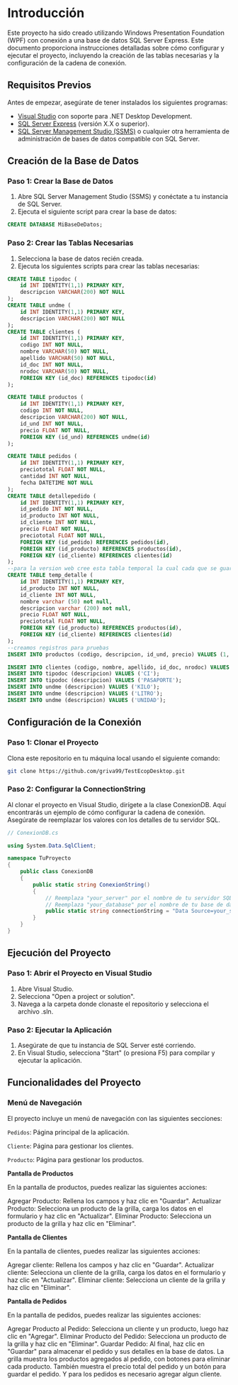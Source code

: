 # Introducción

Este proyecto ha sido creado utilizando Windows Presentation Foundation (WPF) con conexión a una base de datos SQL Server Express. Este documento proporciona instrucciones detalladas sobre cómo configurar y ejecutar el proyecto, incluyendo la creación de las tablas necesarias y la configuración de la cadena de conexión.

## Requisitos Previos

Antes de empezar, asegúrate de tener instalados los siguientes programas:

- [Visual Studio](https://visualstudio.microsoft.com/) con soporte para .NET Desktop Development.
- [SQL Server Express](https://www.microsoft.com/en-us/sql-server/sql-server-downloads) (versión X.X o superior).
- [SQL Server Management Studio (SSMS)](https://docs.microsoft.com/en-us/sql/ssms/download-sql-server-management-studio-ssms) o cualquier otra herramienta de administración de bases de datos compatible con SQL Server.

## Creación de la Base de Datos

### Paso 1: Crear la Base de Datos

1. Abre SQL Server Management Studio (SSMS) y conéctate a tu instancia de SQL Server.
2. Ejecuta el siguiente script para crear la base de datos:
```sql
CREATE DATABASE MiBaseDeDatos;  
```
### Paso 2: Crear las Tablas Necesarias

1. Selecciona la base de datos recién creada.
2. Ejecuta los siguientes scripts para crear las tablas necesarias:
```sql
CREATE TABLE tipodoc (
    id INT IDENTITY(1,1) PRIMARY KEY,
    descripcion VARCHAR(200) NOT NULL
);
CREATE TABLE undme (
    id INT IDENTITY(1,1) PRIMARY KEY,
    descripcion VARCHAR(200) NOT NULL
);
CREATE TABLE clientes (
    id INT IDENTITY(1,1) PRIMARY KEY,
    codigo INT NOT NULL,
    nombre VARCHAR(50) NOT NULL,
    apellido VARCHAR(50) NOT NULL,
    id_doc INT NOT NULL,
    nrodoc VARCHAR(50) NOT NULL,
    FOREIGN KEY (id_doc) REFERENCES tipodoc(id)
);

CREATE TABLE productos (
    id INT IDENTITY(1,1) PRIMARY KEY,
    codigo INT NOT NULL,
    descripcion VARCHAR(200) NOT NULL,
    id_und INT NOT NULL,
    precio FLOAT NOT NULL,
    FOREIGN KEY (id_und) REFERENCES undme(id)
);

CREATE TABLE pedidos (
    id INT IDENTITY(1,1) PRIMARY KEY,
    preciototal FLOAT NOT NULL,
    cantidad INT NOT NULL,
	fecha DATETIME NOT NULL
);
CREATE TABLE detallepedido (
    id INT IDENTITY(1,1) PRIMARY KEY,
    id_pedido INT NOT NULL,
    id_producto INT NOT NULL,
    id_cliente INT NOT NULL,
    precio FLOAT NOT NULL,
    preciototal FLOAT NOT NULL,
    FOREIGN KEY (id_pedido) REFERENCES pedidos(id),
    FOREIGN KEY (id_producto) REFERENCES productos(id),
    FOREIGN KEY (id_cliente) REFERENCES clientes(id)
);
--para la version web cree esta tabla temporal la cual cada que se guarda un registro esta tabla se vacia
CREATE TABLE temp_detalle (
    id INT IDENTITY(1,1) PRIMARY KEY,
    id_producto INT NOT NULL,
    id_cliente INT NOT NULL,
	nombre varchar (50) not null,
	descripcion varchar (200) not null,
    precio FLOAT NOT NULL,
    preciototal FLOAT NOT NULL,
    FOREIGN KEY (id_producto) REFERENCES productos(id),
    FOREIGN KEY (id_cliente) REFERENCES clientes(id)
);
--creamos registros para pruebas
INSERT INTO productos (codigo, descripcion, id_und, precio) VALUES (1, 'coca 500ml', 1, 5000);

INSERT INTO clientes (codigo, nombre, apellido, id_doc, nrodoc) VALUES (1, 'Juan', 'Perez', 1, '12345678');
INSERT INTO tipodoc (descripcion) VALUES ('CI');
INSERT INTO tipodoc (descripcion) VALUES ('PASAPORTE');
INSERT INTO undme (descripcion) VALUES ('KILO');
INSERT INTO undme (descripcion) VALUES ('LITRO');
INSERT INTO undme (descripcion) VALUES ('UNIDAD');
```
## Configuración de la Conexión
### Paso 1: Clonar el Proyecto
Clona este repositorio en tu máquina local usando el siguiente comando:
```bash
git clone https://github.com/griva99/TestEcopDesktop.git
```
### Paso 2: Configurar la ConnectionString
Al clonar el proyecto en Visual Studio, dirígete a la clase ConexionDB. Aquí encontrarás un ejemplo de cómo configurar la cadena de conexión. Asegúrate de reemplazar los valores con los detalles de tu servidor SQL.
```csharp
// ConexionDB.cs

using System.Data.SqlClient;

namespace TuProyecto
{
    public class ConexionDB
    {
        public static string ConexionString()
        {
            // Reemplaza "your_server" por el nombre de tu servidor SQL Server
            // Reemplaza "your_database" por el nombre de tu base de datos
            public static string connectionString = "Data Source=your_server;Initial Catalog=your_database;Integrated Security=True";
        }
    }
}
```
## Ejecución del Proyecto
### Paso 1: Abrir el Proyecto en Visual Studio
1. Abre Visual Studio.
2. Selecciona "Open a project or solution".
3. Navega a la carpeta donde clonaste el repositorio y selecciona el archivo .sln.
### Paso 2: Ejecutar la Aplicación
1. Asegúrate de que tu instancia de SQL Server esté corriendo.
2. En Visual Studio, selecciona "Start" (o presiona F5) para compilar y ejecutar la aplicación.
## Funcionalidades del Proyecto
### Menú de Navegación
El proyecto incluye un menú de navegación con las siguientes secciones:

`Pedidos`: Página principal de la aplicación.

`Cliente`: Página para gestionar los clientes.

`Producto`: Página para gestionar los productos.

**Pantalla de Productos**

En la pantalla de productos, puedes realizar las siguientes acciones:

Agregar Producto: Rellena los campos y haz clic en "Guardar".
Actualizar Producto: Selecciona un producto de la grilla, carga los datos en el formulario y haz clic en "Actualizar".
Eliminar Producto: Selecciona un producto de la grilla y haz clic en "Eliminar".

**Pantalla de Clientes**

En la pantalla de clientes, puedes realizar las siguientes acciones:

Agregar cliente: Rellena los campos y haz clic en "Guardar".
Actualizar cliente: Selecciona un cliente de la grilla, carga los datos en el formulario y haz clic en "Actualizar".
Eliminar cliente: Selecciona un cliente de la grilla y haz clic en "Eliminar".

**Pantalla de Pedidos**

En la pantalla de pedidos, puedes realizar las siguientes acciones:

Agregar Producto al Pedido: Selecciona un cliente y un producto, luego haz clic en "Agregar".
Eliminar Producto del Pedido: Selecciona un producto de la grilla y haz clic en "Eliminar".
Guardar Pedido: Al final, haz clic en "Guardar" para almacenar el pedido y sus detalles en la base de datos.
La grilla muestra los productos agregados al pedido, con botones para eliminar cada producto. También muestra el precio total del pedido y un botón para guardar el pedido. Y para los pedidos es necesario agregar algun cliente.
